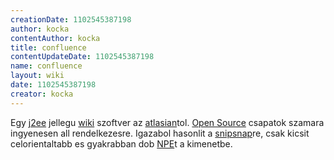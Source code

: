 ```yaml
---
creationDate: 1102545387198 
author: kocka 
contentAuthor: kocka 
title: confluence 
contentUpdateDate: 1102545387198 
name: confluence 
layout: wiki 
date: 1102545387198 
creator: kocka 
---
```

Egy [j2ee](j2ee.html) jellegu [wiki](wiki.html) szoftver az [atlasian](Missing.html)tol. [Open Source](Open%20Source.html) csapatok szamara ingyenesen all rendelkezesre. Igazabol hasonlit a [snipsnap](SnipSnap.html)re, csak kicsit celorientaltabb es gyakrabban dob [NPE](NPE.html)t a kimenetbe.
